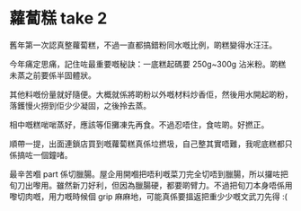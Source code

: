 # 蘿蔔糕 take 2

舊年第一次認真整蘿蔔糕，不過一直都搞錯粉同水嘅比例，啲糕變得水汪汪。

今年痛定思痛，記住咗最重要嘅秘訣：一底糕起碼要 250g~300g 沾米粉。啲糕未蒸之前要係半固體狀。

其他料嘅份量就好隨便。大概就係將啲粉以外嘅材料炒香佢，然後用水開起啲粉，落鑊慢火撈到佢少少凝固，之後拎去蒸。

相中嘅糕啱啱蒸好，應該等佢攤凍先再食。不過忍唔住，食咗啲。好撚正。

順帶一提，出面連鎖店買到嘅蘿蔔糕真係垃撚圾，自己整其實唔難，我呢底糕都只係搞咗一個鐘啫。

最辛苦嗰 part 係切臘腸。屋企用開嗰把唔利嘅菜刀完全切唔到臘腸，所以攞咗把旬刀出嚟用。雖然新刀好利，但因為臘腸硬，都要啲臂力。不過把旬刀本身唔係用嚟切肉嘅，用力嘅時候個 grip 麻麻地，可能真係要搵返把重少少嘅文武刀先得 :(
